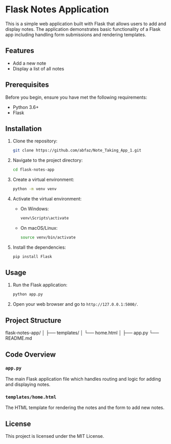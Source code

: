 # Flask Notes Application

This is a simple web application built with Flask that allows users to add and display notes. The application demonstrates basic functionality of a Flask app including handling form submissions and rendering templates.

## Features

- Add a new note
- Display a list of all notes

## Prerequisites

Before you begin, ensure you have met the following requirements:

- Python 3.6+
- Flask

## Installation

1. Clone the repository:
    ```sh
    git clone https://github.com/abfaz/Note_Taking_App_1.git
    ```

2. Navigate to the project directory:
    ```sh
    cd flask-notes-app
    ```

3. Create a virtual environment:
    ```sh
    python -m venv venv
    ```

4. Activate the virtual environment:
    - On Windows:
        ```sh
        venv\Scripts\activate
        ```
    - On macOS/Linux:
        ```sh
        source venv/bin/activate
        ```

5. Install the dependencies:
    ```sh
    pip install Flask
    ```

## Usage

1. Run the Flask application:
    ```sh
    python app.py
    ```

2. Open your web browser and go to `http://127.0.0.1:5000/`.

## Project Structure

flask-notes-app/
│
├── templates/
│ └── home.html
│
├── app.py
└── README.md


## Code Overview

### `app.py`

The main Flask application file which handles routing and logic for adding and displaying notes.

### `templates/home.html`

The HTML template for rendering the notes and the form to add new notes.



## License

This project is licensed under the MIT License.


